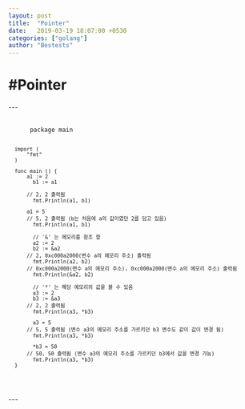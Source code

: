 ```yaml
---
layout: post
title:  "Pointer"
date:   2019-03-19 18:07:00 +0530
categories: ["golang"]
author: "Bestests"
---
```

<link rel="stylesheet" href="/js/highlight/styles/monokai.css" />
<script src="/js/highlight/highlight.pack.js"></script>
<script>hljs.initHighlightingOnLoad();</script>

<h1>#Pointer</h1>
---
<pre>
  <code class="go">
      package main
      
      import (
          "fmt"
      )
      
      func main () {
          a1 := 2
	        b1 := a1
          
          // 2, 2 출력됨
	        fmt.Println(a1, b1)
	
          a1 = 5
          // 5, 2 출력됨 (b는 처음에 a의 값이였던 2를 담고 있음)
	        fmt.Println(a1, b1)

	        // '&' 는 메모리를 참조 함
	        a2 := 2
	        b2 := &a2
          // 2, 0xc000a2000(변수 a의 메모리 주소) 출력됨
	        fmt.Println(a2, b2)
          // 0xc000a2000(변수 a의 메모리 주소), 0xc000a2000(변수 a의 메모리 주소) 출력됨
	        fmt.Println(&a2, b2)

	        // '*' 는 해당 메모리의 값을 볼 수 있음
	        a3 := 2
	        b3 := &a3
          // 2, 2 출력됨
	        fmt.Println(a3, *b3)

	        a3 = 5
          // 5, 5 출력됨 (변수 a3의 메모리 주소를 가르키던 b3 변수도 같이 값이 변경 됨)
	        fmt.Println(a3, *b3)

	        *b3 = 50
          // 50, 50 출력됨 (변수 a3의 메모리 주소를 가르키던 b3에서 값을 변경 가능)
	        fmt.Println(a3, *b3)
      }
  </code>
</pre>
---
